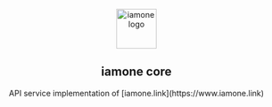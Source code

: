 <p align="center"><a href="https://iamone.link"><img width="72" src="https://static.iamone.link/icons/android-chrome-192x192.png" alt="iamone logo"></a></p>
<h2 align="center">iamone core</h2>
<p align="center">API service implementation of [iamone.link](https://www.iamone.link)</p>
